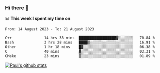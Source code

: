 ### Hi there 👋

📊 **This week I spent my time on**
<!--START_SECTION:waka-->

```txt
From: 14 August 2023 - To: 21 August 2023

C++               14 hrs 33 mins  █████████████████▓░░░░░░░   70.84 %
Bash              3 hrs 28 mins   ████▒░░░░░░░░░░░░░░░░░░░░   16.91 %
Other             1 hr 18 mins    █▓░░░░░░░░░░░░░░░░░░░░░░░   06.38 %
C                 40 mins         ▓░░░░░░░░░░░░░░░░░░░░░░░░   03.31 %
CMake             23 mins         ▒░░░░░░░░░░░░░░░░░░░░░░░░   01.89 %
```

<!--END_SECTION:waka-->


[![Paul's github stats](https://github-readme-stats.vercel.app/api?username=mickeyouyou&theme=dracula&show_icons=true)](https://github.com/anuraghazra/github-readme-stats)
